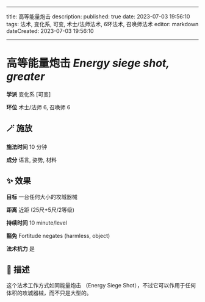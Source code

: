 
---
title: 高等能量炮击
description: 
published: true
date: 2023-07-03 19:56:10
tags: 法术, 变化系, 可变, 术士/法师法术, 6环法术, 召唤师法术
editor: markdown
dateCreated: 2023-07-03 19:56:10

---

# **高等能量炮击** *Energy siege shot, greater*

**学派** 变化系 \[可变\] 

**环位** 术士/法师 6, 召唤师 6

## 🪄 施放

**施法时间** 10 分钟

**成分** 语言, 姿势, 材料

## ✨ 效果 

**目标** 一台任何大小的攻城器械 

**距离** 近距 (25尺+5尺/2等级)  

**持续时间** 10 minute/level 

**豁免** Fortitude negates (harmless, object)

**法术抗力** 是

## 📖 描述

这个法术工作方式如同能量炮击 （Energy Siege Shot），不过它可以作用于任何体积的攻城器械，而不只是大型的。
    